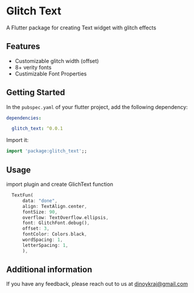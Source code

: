# Glitch Text
A Flutter package for creating Text widget with glitch effects 

## Features
* Customizable glitch width (offset)
* 8+ verity fonts
* Custimizable Font Properties

## Getting Started

In the `pubspec.yaml` of your flutter project, add the following dependency:

```yaml
dependencies:

  glitch_text: ^0.0.1
```

Import it:

```dart
import 'package:glitch_text';;
```


## Usage

import plugin and create GlichText function

```dart
  TextFun(
      data: "done",
      align: TextAlign.center,
      fontSize: 90,
      overflow: TextOverflow.ellipsis,
      font: GlitchFont.debug(),
      offset: 3,
      fontColor: Colors.black,
      wordSpacing: 1,
      letterSpacing: 1,
      ),
```

## Additional information

If you have any feedback, please reach out to us at dinoykraj@gmail.com
